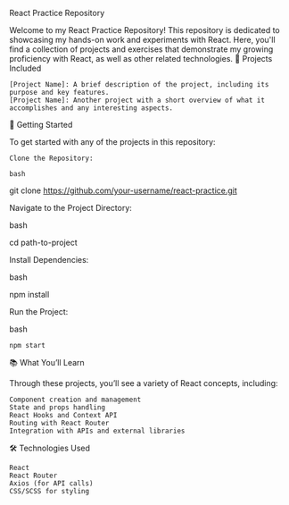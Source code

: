 React Practice Repository

Welcome to my React  Practice Repository!    This repository is dedicated to showcasing my hands-on work and experiments with React. Here, you'll find a collection of projects and exercises that demonstrate my growing proficiency with React, as well as other related technologies.
📂 Projects Included

    [Project Name]: A brief description of the project, including its purpose and key features.
    [Project Name]: Another project with a short overview of what it accomplishes and any interesting aspects.

🚀 Getting Started

To get started with any of the projects in this repository:

    Clone the Repository:

    bash

git clone https://github.com/your-username/react-practice.git

Navigate to the Project Directory:

bash

cd path-to-project

Install Dependencies:

bash

npm install

Run the Project:

bash

    npm start

📚 What You’ll Learn

Through these projects, you’ll see a variety of React concepts, including:

    Component creation and management
    State and props handling
    React Hooks and Context API
    Routing with React Router
    Integration with APIs and external libraries

🛠️ Technologies Used

    React
    React Router
    Axios (for API calls)
    CSS/SCSS for styling
